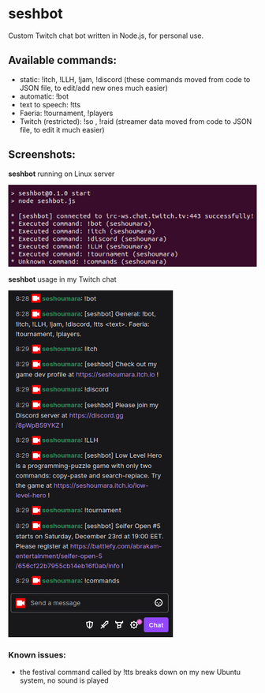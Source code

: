 # seshbot

Custom Twitch chat bot written in Node.js, for personal use.

## Available commands:

- static: !itch, !LLH, !jam, !discord (these commands moved from code to JSON file, to edit/add new ones much easier)
- automatic: !bot
- text to speech: !tts <test>
- Faeria: !tournament, !players
- Twitch (restricted): !so <streamer>, !raid <streamer> (streamer data moved from code to JSON file, to edit it much easier)

## Screenshots:

**seshbot** running on Linux server

![seshbot server](https://raw.githubusercontent.com/seshoumara/seshbot/main/Screenshots/seshbot_CLI.png)

**seshbot** usage in my Twitch chat

![seshbot Twitch](https://raw.githubusercontent.com/seshoumara/seshbot/main/Screenshots/seshbot_Twitch.png)

### Known issues:

- the festival command called by !tts breaks down on my new Ubuntu system, no sound is played
